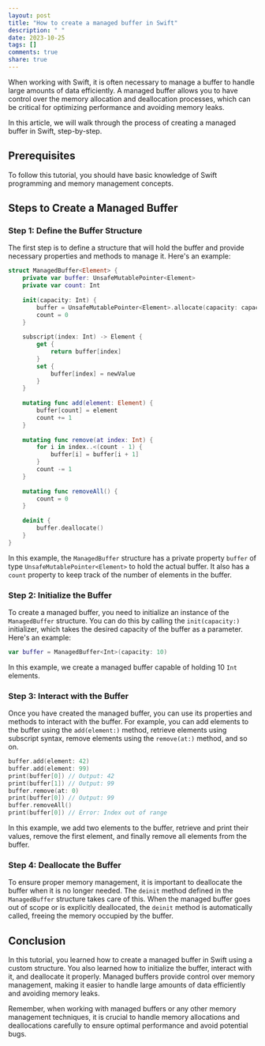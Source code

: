 ```yaml
---
layout: post
title: "How to create a managed buffer in Swift"
description: " "
date: 2023-10-25
tags: []
comments: true
share: true
---
```


When working with Swift, it is often necessary to manage a buffer to handle large amounts of data efficiently. A managed buffer allows you to have control over the memory allocation and deallocation processes, which can be critical for optimizing performance and avoiding memory leaks.

In this article, we will walk through the process of creating a managed buffer in Swift, step-by-step.

## Prerequisites

To follow this tutorial, you should have basic knowledge of Swift programming and memory management concepts.

## Steps to Create a Managed Buffer

### Step 1: Define the Buffer Structure

The first step is to define a structure that will hold the buffer and provide necessary properties and methods to manage it. Here's an example:

```swift
struct ManagedBuffer<Element> {
    private var buffer: UnsafeMutablePointer<Element>
    private var count: Int
    
    init(capacity: Int) {
        buffer = UnsafeMutablePointer<Element>.allocate(capacity: capacity)
        count = 0
    }
    
    subscript(index: Int) -> Element {
        get {
            return buffer[index]
        }
        set {
            buffer[index] = newValue
        }
    }
    
    mutating func add(element: Element) {
        buffer[count] = element
        count += 1
    }
    
    mutating func remove(at index: Int) {
        for i in index..<(count - 1) {
            buffer[i] = buffer[i + 1]
        }
        count -= 1
    }
    
    mutating func removeAll() {
        count = 0
    }
    
    deinit {
        buffer.deallocate()
    }
}
```

In this example, the `ManagedBuffer` structure has a private property `buffer` of type `UnsafeMutablePointer<Element>` to hold the actual buffer. It also has a `count` property to keep track of the number of elements in the buffer.

### Step 2: Initialize the Buffer

To create a managed buffer, you need to initialize an instance of the `ManagedBuffer` structure. You can do this by calling the `init(capacity:)` initializer, which takes the desired capacity of the buffer as a parameter. Here's an example:

```swift
var buffer = ManagedBuffer<Int>(capacity: 10)
```

In this example, we create a managed buffer capable of holding 10 `Int` elements.

### Step 3: Interact with the Buffer

Once you have created the managed buffer, you can use its properties and methods to interact with the buffer. For example, you can add elements to the buffer using the `add(element:)` method, retrieve elements using subscript syntax, remove elements using the `remove(at:)` method, and so on.

```swift
buffer.add(element: 42)
buffer.add(element: 99)
print(buffer[0]) // Output: 42
print(buffer[1]) // Output: 99
buffer.remove(at: 0)
print(buffer[0]) // Output: 99
buffer.removeAll()
print(buffer[0]) // Error: Index out of range
```

In this example, we add two elements to the buffer, retrieve and print their values, remove the first element, and finally remove all elements from the buffer.

### Step 4: Deallocate the Buffer

To ensure proper memory management, it is important to deallocate the buffer when it is no longer needed. The `deinit` method defined in the `ManagedBuffer` structure takes care of this. When the managed buffer goes out of scope or is explicitly deallocated, the `deinit` method is automatically called, freeing the memory occupied by the buffer.

## Conclusion

In this tutorial, you learned how to create a managed buffer in Swift using a custom structure. You also learned how to initialize the buffer, interact with it, and deallocate it properly. Managed buffers provide control over memory management, making it easier to handle large amounts of data efficiently and avoiding memory leaks.

Remember, when working with managed buffers or any other memory management techniques, it is crucial to handle memory allocations and deallocations carefully to ensure optimal performance and avoid potential bugs.